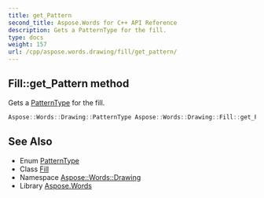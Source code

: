 ```yaml
---
title: get_Pattern
second_title: Aspose.Words for C++ API Reference
description: Gets a PatternType for the fill.
type: docs
weight: 157
url: /cpp/aspose.words.drawing/fill/get_pattern/
---
```

## Fill::get_Pattern method


Gets a [PatternType](../../patterntype/) for the fill.

```cpp
Aspose::Words::Drawing::PatternType Aspose::Words::Drawing::Fill::get_Pattern()
```

## See Also

* Enum [PatternType](../../patterntype/)
* Class [Fill](../)
* Namespace [Aspose::Words::Drawing](../../)
* Library [Aspose.Words](../../../)
